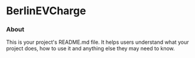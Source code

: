 BerlinEVCharge
==============

### About

This is your project's README.md file. It helps users understand what your
project does, how to use it and anything else they may need to know.